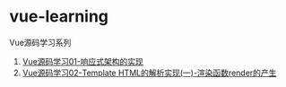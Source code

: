 # vue-learning
Vue源码学习系列
1. [Vue源码学习01-响应式架构的实现](https://github.com/masterkong/vue-learning/blob/master/01/vue-01.md)
2. [Vue源码学习02-Template HTML的解析实现(一)-渲染函数render的产生](https://github.com/masterkong/vue-learning/blob/master/02/vue-02.md)
